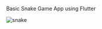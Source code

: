 Basic Snake Game App using Flutter

![snake](https://user-images.githubusercontent.com/84605112/128875574-586626ae-851e-4596-b11d-5824f1b9be72.PNG)
